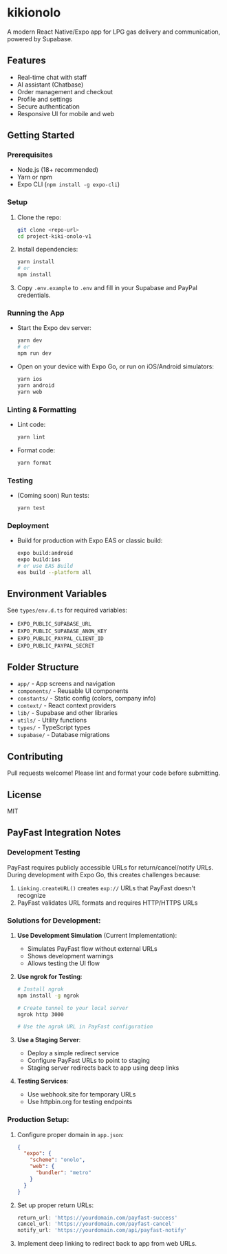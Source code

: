 # kikionolo

A modern React Native/Expo app for LPG gas delivery and communication, powered by Supabase.

## Features

- Real-time chat with staff
- AI assistant (Chatbase)
- Order management and checkout
- Profile and settings
- Secure authentication
- Responsive UI for mobile and web

## Getting Started

### Prerequisites

- Node.js (18+ recommended)
- Yarn or npm
- Expo CLI (`npm install -g expo-cli`)

### Setup

1. Clone the repo:
   ```sh
   git clone <repo-url>
   cd project-kiki-onolo-v1
   ```
2. Install dependencies:
   ```sh
   yarn install
   # or
   npm install
   ```
3. Copy `.env.example` to `.env` and fill in your Supabase and PayPal credentials.

### Running the App

- Start the Expo dev server:
  ```sh
  yarn dev
  # or
  npm run dev
  ```
- Open on your device with Expo Go, or run on iOS/Android simulators:
  ```sh
  yarn ios
  yarn android
  yarn web
  ```

### Linting & Formatting

- Lint code:
  ```sh
  yarn lint
  ```
- Format code:
  ```sh
  yarn format
  ```

### Testing

- (Coming soon) Run tests:
  ```sh
  yarn test
  ```

### Deployment

- Build for production with Expo EAS or classic build:
  ```sh
  expo build:android
  expo build:ios
  # or use EAS Build
  eas build --platform all
  ```

## Environment Variables

See `types/env.d.ts` for required variables:

- `EXPO_PUBLIC_SUPABASE_URL`
- `EXPO_PUBLIC_SUPABASE_ANON_KEY`
- `EXPO_PUBLIC_PAYPAL_CLIENT_ID`
- `EXPO_PUBLIC_PAYPAL_SECRET`

## Folder Structure

- `app/` - App screens and navigation
- `components/` - Reusable UI components
- `constants/` - Static config (colors, company info)
- `context/` - React context providers
- `lib/` - Supabase and other libraries
- `utils/` - Utility functions
- `types/` - TypeScript types
- `supabase/` - Database migrations

## Contributing

Pull requests welcome! Please lint and format your code before submitting.

## License

MIT

## PayFast Integration Notes

### Development Testing

PayFast requires publicly accessible URLs for return/cancel/notify URLs. During development with Expo Go, this creates challenges because:

1. `Linking.createURL()` creates `exp://` URLs that PayFast doesn't recognize
2. PayFast validates URL formats and requires HTTP/HTTPS URLs

### Solutions for Development:

1. **Use Development Simulation** (Current Implementation):
   - Simulates PayFast flow without external URLs
   - Shows development warnings
   - Allows testing the UI flow

2. **Use ngrok for Testing**:
   ```bash
   # Install ngrok
   npm install -g ngrok
   
   # Create tunnel to your local server
   ngrok http 3000
   
   # Use the ngrok URL in PayFast configuration
   ```

3. **Use a Staging Server**:
   - Deploy a simple redirect service
   - Configure PayFast URLs to point to staging
   - Staging server redirects back to app using deep links

4. **Testing Services**:
   - Use webhook.site for temporary URLs
   - Use httpbin.org for testing endpoints

### Production Setup:

1. Configure proper domain in `app.json`:
   ```json
   {
     "expo": {
       "scheme": "onolo",
       "web": {
         "bundler": "metro"
       }
     }
   }
   ```

2. Set up proper return URLs:
   ```typescript
   return_url: 'https://yourdomain.com/payfast-success'
   cancel_url: 'https://yourdomain.com/payfast-cancel'
   notify_url: 'https://yourdomain.com/api/payfast-notify'
   ```

3. Implement deep linking to redirect back to app from web URLs.
